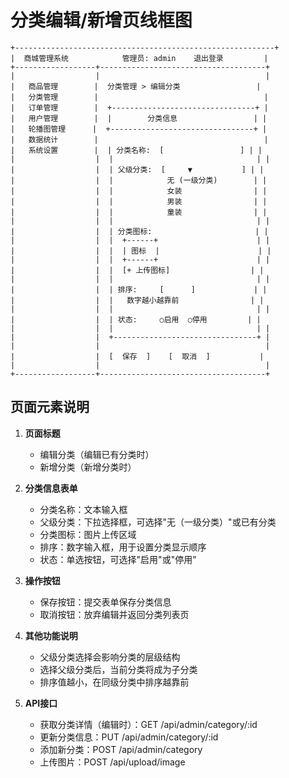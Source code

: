 # 分类编辑/新增页线框图

```
+----------------------------------------------------------+
|  商城管理系统            管理员: admin    退出登录         |
+------------------+-------------------------------------+
|                  |                                     |
|   商品管理        |  分类管理 > 编辑分类                 |
|   分类管理        |                                     |
|   订单管理        |  +--------------------------------+ |
|   用户管理        |  |        分类信息                 | |
|   轮播图管理      |  +--------------------------------+ |
|   数据统计        |                                     |
|   系统设置        |  | 分类名称:  [                 ] | |
|                  |  |                                | |
|                  |  | 父级分类:  [     ▼           ] | |
|                  |  |            无 (一级分类)        | |
|                  |  |            女装                | |
|                  |  |            男装                | |
|                  |  |            童装                | |
|                  |  |                                | |
|                  |  | 分类图标:                       | |
|                  |  |  +------+                      | |
|                  |  |  | 图标  |                      | |
|                  |  |  +------+                      | |
|                  |  |  [+ 上传图标]                  | |
|                  |  |                                | |
|                  |  | 排序:     [      ]             | |
|                  |  |   数字越小越靠前                | |
|                  |  |                                | |
|                  |  | 状态:     ○启用  ○停用         | |
|                  |  |                                | |
|                  |  +--------------------------------+ |
|                  |                                     |
|                  |  [  保存  ]    [  取消  ]           |
|                  |                                     |
+------------------+-------------------------------------+
```

## 页面元素说明

1. **页面标题**
   - 编辑分类（编辑已有分类时）
   - 新增分类（新增分类时）

2. **分类信息表单**
   - 分类名称：文本输入框
   - 父级分类：下拉选择框，可选择"无（一级分类）"或已有分类
   - 分类图标：图片上传区域
   - 排序：数字输入框，用于设置分类显示顺序
   - 状态：单选按钮，可选择"启用"或"停用"

3. **操作按钮**
   - 保存按钮：提交表单保存分类信息
   - 取消按钮：放弃编辑并返回分类列表页

4. **其他功能说明**
   - 父级分类选择会影响分类的层级结构
   - 选择父级分类后，当前分类将成为子分类
   - 排序值越小，在同级分类中排序越靠前

5. **API接口**
   - 获取分类详情（编辑时）：GET /api/admin/category/:id
   - 更新分类信息：PUT /api/admin/category/:id
   - 添加新分类：POST /api/admin/category
   - 上传图片：POST /api/upload/image 